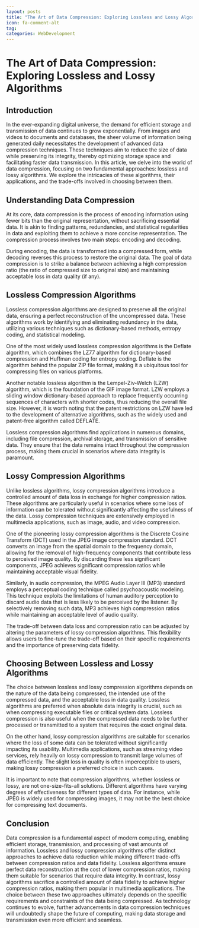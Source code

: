 ```yaml
---
layout: posts
title: "The Art of Data Compression: Exploring Lossless and Lossy Algorithms"
icon: fa-comment-alt
tag:      
categories: WebDevelopment
---
```



# The Art of Data Compression: Exploring Lossless and Lossy Algorithms

## Introduction

In the ever-expanding digital universe, the demand for efficient storage and transmission of data continues to grow exponentially. From images and videos to documents and databases, the sheer volume of information being generated daily necessitates the development of advanced data compression techniques. These techniques aim to reduce the size of data while preserving its integrity, thereby optimizing storage space and facilitating faster data transmission. In this article, we delve into the world of data compression, focusing on two fundamental approaches: lossless and lossy algorithms. We explore the intricacies of these algorithms, their applications, and the trade-offs involved in choosing between them.

## Understanding Data Compression

At its core, data compression is the process of encoding information using fewer bits than the original representation, without sacrificing essential data. It is akin to finding patterns, redundancies, and statistical regularities in data and exploiting them to achieve a more concise representation. The compression process involves two main steps: encoding and decoding.

During encoding, the data is transformed into a compressed form, while decoding reverses this process to restore the original data. The goal of data compression is to strike a balance between achieving a high compression ratio (the ratio of compressed size to original size) and maintaining acceptable loss in data quality (if any).

## Lossless Compression Algorithms

Lossless compression algorithms are designed to preserve all the original data, ensuring a perfect reconstruction of the uncompressed data. These algorithms work by identifying and eliminating redundancy in the data, utilizing various techniques such as dictionary-based methods, entropy coding, and statistical modeling.

One of the most widely used lossless compression algorithms is the Deflate algorithm, which combines the LZ77 algorithm for dictionary-based compression and Huffman coding for entropy coding. Deflate is the algorithm behind the popular ZIP file format, making it a ubiquitous tool for compressing files on various platforms.

Another notable lossless algorithm is the Lempel-Ziv-Welch (LZW) algorithm, which is the foundation of the GIF image format. LZW employs a sliding window dictionary-based approach to replace frequently occurring sequences of characters with shorter codes, thus reducing the overall file size. However, it is worth noting that the patent restrictions on LZW have led to the development of alternative algorithms, such as the widely used and patent-free algorithm called DEFLATE.

Lossless compression algorithms find applications in numerous domains, including file compression, archival storage, and transmission of sensitive data. They ensure that the data remains intact throughout the compression process, making them crucial in scenarios where data integrity is paramount.

## Lossy Compression Algorithms

Unlike lossless algorithms, lossy compression algorithms introduce a controlled amount of data loss in exchange for higher compression ratios. These algorithms are particularly useful in scenarios where some loss of information can be tolerated without significantly affecting the usefulness of the data. Lossy compression techniques are extensively employed in multimedia applications, such as image, audio, and video compression.

One of the pioneering lossy compression algorithms is the Discrete Cosine Transform (DCT) used in the JPEG image compression standard. DCT converts an image from the spatial domain to the frequency domain, allowing for the removal of high-frequency components that contribute less to perceived image quality. By discarding these less significant components, JPEG achieves significant compression ratios while maintaining acceptable visual fidelity.

Similarly, in audio compression, the MPEG Audio Layer III (MP3) standard employs a perceptual coding technique called psychoacoustic modeling. This technique exploits the limitations of human auditory perception to discard audio data that is less likely to be perceived by the listener. By selectively removing such data, MP3 achieves high compression ratios while maintaining an acceptable level of audio quality.

The trade-off between data loss and compression ratio can be adjusted by altering the parameters of lossy compression algorithms. This flexibility allows users to fine-tune the trade-off based on their specific requirements and the importance of preserving data fidelity.

## Choosing Between Lossless and Lossy Algorithms

The choice between lossless and lossy compression algorithms depends on the nature of the data being compressed, the intended use of the compressed data, and the acceptable loss in data quality. Lossless algorithms are preferred when absolute data integrity is crucial, such as when compressing executable files or critical system data. Lossless compression is also useful when the compressed data needs to be further processed or transmitted to a system that requires the exact original data.

On the other hand, lossy compression algorithms are suitable for scenarios where the loss of some data can be tolerated without significantly impacting its usability. Multimedia applications, such as streaming video services, rely heavily on lossy compression to transmit large volumes of data efficiently. The slight loss in quality is often imperceptible to users, making lossy compression a preferred choice in such cases.

It is important to note that compression algorithms, whether lossless or lossy, are not one-size-fits-all solutions. Different algorithms have varying degrees of effectiveness for different types of data. For instance, while JPEG is widely used for compressing images, it may not be the best choice for compressing text documents.

## Conclusion

Data compression is a fundamental aspect of modern computing, enabling efficient storage, transmission, and processing of vast amounts of information. Lossless and lossy compression algorithms offer distinct approaches to achieve data reduction while making different trade-offs between compression ratios and data fidelity. Lossless algorithms ensure perfect data reconstruction at the cost of lower compression ratios, making them suitable for scenarios that require data integrity. In contrast, lossy algorithms sacrifice a controlled amount of data fidelity to achieve higher compression ratios, making them popular in multimedia applications. The choice between these two approaches ultimately depends on the specific requirements and constraints of the data being compressed. As technology continues to evolve, further advancements in data compression techniques will undoubtedly shape the future of computing, making data storage and transmission even more efficient and seamless.